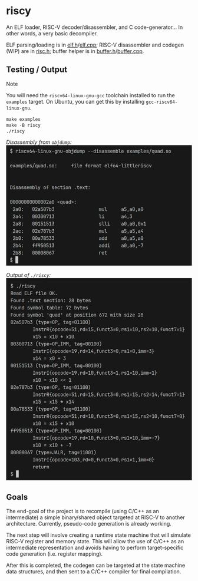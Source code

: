# riscy

An ELF loader, RISC-V decoder/disassembler, and C code-generator... In other words, a very basic decompiler.

ELF parsing/loading is in [elf.h](./elf.h)/[elf.cpp](./elf.cpp); RISC-V disassembler and codegen (WIP) are in [risc.h](./risc.h); buffer helper is in [buffer.h](./buffer.h)/[buffer.cpp](./buffer.cpp).

## Testing / Output

> [!NOTE]
> You will need the `riscv64-linux-gnu-gcc` toolchain installed to run the `examples` target. On Ubuntu, you can get this by installing `gcc-riscv64-linux-gnu`.

```
make examples
make -B riscy
./riscy
```

_Disassembly from `objdump`:_
![Disassembly](image.png)

_Output of `./riscy`:_
![Output](image-1.png)

## Goals

The end-goal of the project is to recompile (using C/C++ as an intermediate) a simple binary/shared object targeted at RISC-V to another architecture. Currently, pseudo-code generation is already working.

The next step will involve creating a runtime state machine that will simulate RISC-V register and memory state. This will allow the use of C/C++ as an intermediate representation and avoids having to perform target-specific code generation (i.e. register mapping).

After this is completed, the codegen can be targeted at the state machine data structures, and then sent to a C/C++ compiler for final compilation.
